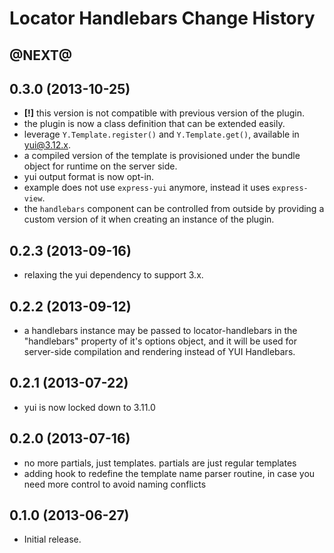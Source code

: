 Locator Handlebars Change History
=================================

@NEXT@
------------------

0.3.0 (2013-10-25)
------------------

* __[!]__ this version is not compatible with previous version of the plugin.
* the plugin is now a class definition that can be extended easily.
* leverage `Y.Template.register()` and `Y.Template.get()`, available in yui@3.12.x.
* a compiled version of the template is provisioned under the bundle object for runtime on the server side.
* yui output format is now opt-in.
* example does not use `express-yui` anymore, instead it uses `express-view`.
* the `handlebars` component can be controlled from outside by providing a custom version of it when creating an instance of the plugin.

0.2.3 (2013-09-16)
------------------

* relaxing the yui dependency to support 3.x.

0.2.2 (2013-09-12)
------------------

* a handlebars instance may be passed to locator-handlebars in the "handlebars" property of it's options object, and it will be used for server-side compilation and rendering instead of YUI Handlebars.

0.2.1 (2013-07-22)
------------------

* yui is now locked down to 3.11.0

0.2.0 (2013-07-16)
------------------

* no more partials, just templates. partials are just regular templates
* adding hook to redefine the template name parser routine, in case you need more control to avoid naming conflicts

0.1.0 (2013-06-27)
------------------

* Initial release.
